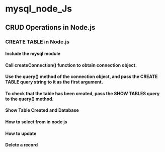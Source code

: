 # mysql_node_Js

## CRUD Operations in Node.js

### CREATE TABLE in Node.js
#### Include the mysql module

#### Call createConnection() function to obtain connection object.
#### Use the query() method of the connection object, and pass the CREATE TABLE query string to it as the first argument.
#### To check that the table has been created, pass the SHOW TABLES query to the query() method.

#### Show Table Created and Database

#### How to select from in node js

#### How to update 

#### Delete a record
